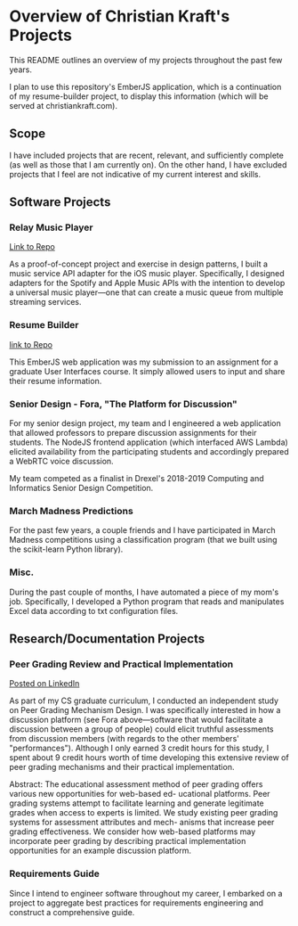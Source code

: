 # Overview of Christian Kraft's Projects

This README outlines an overview of my projects throughout the past few years. 

I plan to use this repository's EmberJS application, which is a continuation of my resume-builder project, to display this information (which will be served at christiankraft.com).

## Scope

I have included projects that are recent, relevant, and sufficiently complete (as well as those that I am currently on). On the other hand, I have excluded projects that I feel are not indicative of my current interest and skills.

## Software Projects

### Relay Music Player

[Link to Repo](https://github.com/theckraft/RelayMusicPlayer)

As a proof-of-concept project and exercise in design patterns, I built a music service API adapter for the iOS music player. Specifically, I designed adapters for the Spotify and Apple Music APIs with the intention to develop a universal music player—one that can create a music queue from multiple streaming services.

### Resume Builder

[link to Repo](https://github.com/theckraft/resume-builder)

This EmberJS web application was my submission to an assignment for a graduate User Interfaces course. It simply allowed users to input and share their resume information.

### Senior Design - Fora, "The Platform for Discussion"

For my senior design project, my team and I engineered a web application that allowed professors to prepare discussion assignments for their students. The NodeJS frontend application (which interfaced AWS Lambda) elicited availability from the participating students and accordingly prepared a WebRTC voice discussion.

My team competed as a finalist in Drexel's 2018-2019 Computing and Informatics Senior Design Competition.

### March Madness Predictions

For the past few years, a couple friends and I have participated in March Madness competitions using a classification program (that we built using the scikit-learn Python library).

### Misc.

During the past couple of months, I have automated a piece of my mom's job. Specifically, I developed a Python program that reads and manipulates Excel data according to txt configuration files.

## Research/Documentation Projects

### Peer Grading Review and Practical Implementation

[Posted on LinkedIn](https://www.linkedin.com/feed/update/urn:li:activity:6622862146952847360/)

As part of my CS graduate curriculum, I conducted an independent study on Peer Grading Mechanism Design. I was specifically interested in how a discussion platform (see Fora above—software that would facilitate a discussion between a group of people) could elicit truthful assessments from discussion members (with regards to the other members' "performances"). Although I only earned 3 credit hours for this study, I spent about 9 credit hours worth of time developing this extensive review of peer grading mechanisms and their practical implementation.

Abstract: The educational assessment method of peer grading offers various new opportunities for web-based ed- ucational platforms. Peer grading systems attempt to facilitate learning and generate legitimate grades when access to experts is limited. We study existing peer grading systems for assessment attributes and mech- anisms that increase peer grading effectiveness. We consider how web-based platforms may incorporate peer grading by describing practical implementation opportunities for an example discussion platform.

### Requirements Guide

Since I intend to engineer software throughout my career, I embarked on a project to aggregate best practices for requirements engineering and construct a comprehensive guide.

